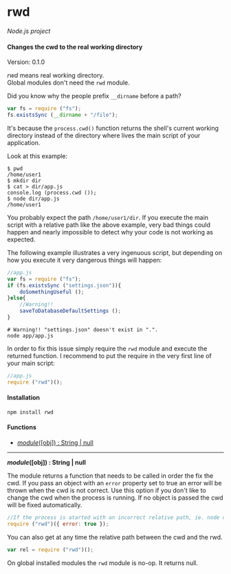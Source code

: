 rwd
===

_Node.js project_

#### Changes the cwd to the real working directory ####

Version: 0.1.0

_rwd_ means real working directory.  
Global modules don't need the `rwd` module.

Did you know why the people prefix `__dirname` before a path?

```javascript
var fs = require ("fs");
fs.existsSync (__dirname + "/file");
```

It's because the `process.cwd()` function returns the shell's current working directory instead of the directory where lives the main script of your application.

Look at this example:

```
$ pwd
/home/user1
$ mkdir dir
$ cat > dir/app.js
console.log (process.cwd ());
$ node dir/app.js
/home/user1
```

You probably expect the path `/home/user1/dir`. If you execute the main script with a relative path like the above example, very bad things could happen and nearly impossible to detect why your code is not working as expected.

The following example illustrates a very ingenuous script, but depending on how you execute it very dangerous things will happen:

```javascript
//app.js
var fs = require ("fs");
if (fs.existsSync ("settings.json")){
	doSomethingUseful ();
}else{
	//Warning!!
	saveToDatabaseDefaultSettings ();
}
```

```
# Warning!! "settings.json" doesn't exist in ".".
node app/app.js
```

In order to fix this issue simply require the `rwd` module and execute the returned function. I recommend to put the require in the very first line of your main script:

```javascript
//app.js
require ("rwd")();
```

#### Installation ####

```
npm install rwd
```

#### Functions ####

- [_module_([obj]) : String | null](#rwd)

---

<a name="rwd"></a>
___module_([obj]) : String | null__

The module returns a function that needs to be called in order the fix the cwd. If you pass an object with an `error` property set to true an error will be thrown when the cwd is not correct. Use this option if you don't like to change the cwd when the process is running. If no object is passed the cwd will be fixed automatically.

```javascript
//If the process is atarted with an incorrect relative path, ie. node dir/app.js it will throw an error
require ("rwd")({ error: true });
```

You can also get at any time the relative path between the cwd and the rwd.

```javascript
var rel = require ("rwd")();
```

On global installed modules the `rwd` module is no-op. It returns null.